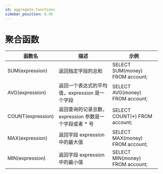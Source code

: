 ```yaml
---
id: aggregate-functions
sidebar_position: 6.45
---
```


# 聚合函数

| 函数名 | 描述 | 示例 |
| --- | --- | --- |
| SUM(expression) | 返回指定字段的总和 | SELECT SUM(money) FROM account; |
| AVG(expression) | 返回一个表达式的平均值，expression 是一个字段 | SELECT AVG(money) FROM account; |
| COUNT(expression) | 返回查询的记录总数，expression 参数是一个字段或者 * 号 | SELECT COUNT(*) FROM account; |
| MAX(expression) | 返回字段 expression 中的最大值 | SELECT MAX(money) FROM account; |
| MIN(expression) | 返回字段 expression 中的最小值 | SELECT MIN(money) FROM account; |

